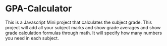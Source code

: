 # GPA-Calculator
This is a Javascript Mini project that calculates the subject grade. 
This project will add all your subject marks and show grade averages and show grade calculation formulas through math. 
It will specify how many numbers you need in each subject. 

